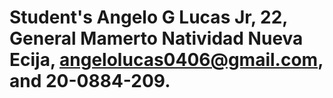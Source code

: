 # Student's Angelo G Lucas Jr, 22, General Mamerto Natividad Nueva Ecija, angelolucas0406@gmail.com, and 20-0884-209.
